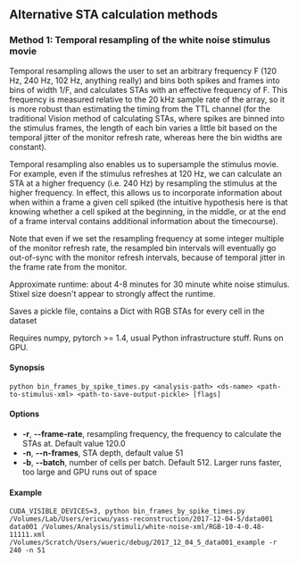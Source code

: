 ## Alternative STA calculation methods

### Method 1: Temporal resampling of the white noise stimulus movie

Temporal resampling allows the user to set an arbitrary frequency F (120 Hz, 240 Hz, 102 Hz, anything really) and 
bins both spikes and frames into bins of width 1/F, and calculates STAs with an effective frequency of F. 
This frequency is measured relative to the 20 kHz sample rate of the array, so it is more robust than estimating
the timing from the TTL channel (for the traditional Vision method of calculating STAs, where spikes are binned into
the stimulus frames, the length of each bin varies a little bit based on the temporal jitter of the monitor refresh rate,
whereas here the bin widths are constant).

Temporal resampling also enables us to supersample the stimulus movie. For example, even if the stimulus refreshes at 120 Hz,
we can calculate an STA at a higher frequency (i.e. 240 Hz) by resampling the stimulus at the higher frequency. In effect,
this allows us to incorporate information about when within a frame a given cell spiked (the intuitive hypothesis here is that knowing
whether a cell spiked at the beginning, in the middle, or at the end of a frame interval contains additional information about
the timecourse).

Note that even if we set the resampling frequency at some integer multiple of the monitor refresh rate, the resampled bin
intervals will eventually go out-of-sync with the monitor refresh intervals, because of temporal jitter in the frame rate
from the monitor.

Approximate runtime: about 4-8 minutes for 30 minute white noise stimulus. Stixel size doesn't appear to strongly affect
the runtime.

Saves a pickle file, contains a Dict with RGB STAs for every cell in the dataset

Requires numpy, pytorch >= 1.4, usual Python infrastructure stuff. Runs on GPU.

#### Synopsis

```shell script
python bin_frames_by_spike_times.py <analysis-path> <ds-name> <path-to-stimulus-xml> <path-to-save-output-pickle> [flags]
```
#### Options
* **-r**, **--frame-rate**, resampling frequency, the frequency to calculate the STAs at. Default value 120.0 
* **-n**, **--n-frames**, STA depth, default value 51
* **-b**, **--batch**, number of cells per batch. Default 512. Larger runs faster, too large and GPU runs out of space

#### Example

```shell script
CUDA_VISIBLE_DEVICES=3, python bin_frames_by_spike_times.py /Volumes/Lab/Users/ericwu/yass-reconstruction/2017-12-04-5/data001 data001 /Volumes/Analysis/stimuli/white-noise-xml/RGB-10-4-0.48-11111.xml /Volumes/Scratch/Users/wueric/debug/2017_12_04_5_data001_example -r 240 -n 51
```